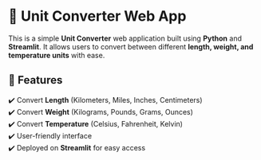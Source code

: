 # 🔄 Unit Converter Web App  

This is a simple **Unit Converter** web application built using **Python** and **Streamlit**. It allows users to convert between different **length, weight, and temperature units** with ease.

## 🚀 Features  
✔️ Convert **Length** (Kilometers, Miles, Inches, Centimeters)  
✔️ Convert **Weight** (Kilograms, Pounds, Grams, Ounces)  
✔️ Convert **Temperature** (Celsius, Fahrenheit, Kelvin)  
✔️ User-friendly interface  
✔️ Deployed on **Streamlit** for easy access  


